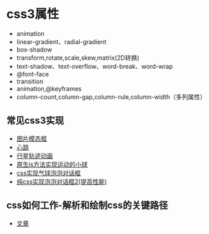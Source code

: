 # css3属性
+ animation
+ linear-gradient、radial-gradient
+ box-shadow
+ transform,rotate,scale,skew,matrix(2D转换)
+ text-shadow、text-overflow、word-break、word-wrap
+ @font-face
+ transition
+ animation,@keyframes
+ column-count,column-gap,column-rule,column-width（多列属性）


## 常见css3实现
+ [图片模态框](https://lyllovelemon.github.io/css-strengthen/src/ep3.html)
+ [心跳](https://lyllovelemon.github.io/css-strengthen/src/ep4.html)
+ [行星轨迹动画](https://lyllovelemon.github.io/css-strengthen/src/ep5.html)
+ [原生js方法实现运动的小球](https://lyllovelemon.github.io/css-strengthen/src/ep6.html)
+ [css实现气球泡泡对话框](https://lyllovelemon.github.io/css-strengthen/src/bubble.html)
+ [纯css实现泡泡对话框2(提高性能)](https://lyllovelemon.github.io/css-strengthen/src/dialog.html)

## css如何工作-解析和绘制css的关键路径
+ [文章](https://lyllovelemon.github.io/css-strengthen/src/css-render.md)
